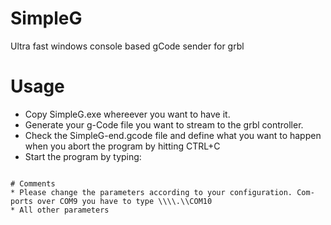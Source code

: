 # SimpleG
Ultra fast windows console based gCode sender for grbl

# Usage
* Copy SimpleG.exe whereever you want to have it.
* Generate your g-Code file you want to stream to the grbl controller.
* Check the SimpleG-end.gcode file and define what you want to happen when you abort the program by hitting CTRL+C
* Start the program by typing: 
```SimpleG.exe -f test.gcode -F SimpleG-end.gcode -p com6

# Comments
* Please change the parameters according to your configuration. Com-ports over COM9 you have to type \\\\.\\COM10
* All other parameters 